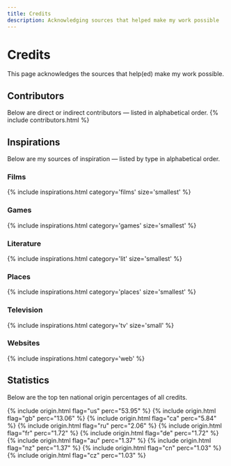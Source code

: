 ```yaml
---
title: Credits
description: Acknowledging sources that helped make my work possible
---
```


# Credits
This page acknowledges the sources that help(ed) make my work possible.

## Contributors
Below are direct or indirect contributors — listed in alphabetical order.
{% include contributors.html %}

## Inspirations
Below are my sources of inspiration — listed by type in alphabetical order.

### Films
{% include inspirations.html category='films' size='smallest' %}

### Games
{% include inspirations.html category='games' size='smallest' %}

### Literature
{% include inspirations.html category='lit' size='smallest' %}

### Places
{% include inspirations.html category='places' size='smallest' %}

### Television
{% include inspirations.html category='tv' size='small' %}

### Websites
{% include inspirations.html category='web' %}

## Statistics
Below are the top ten national origin percentages of all credits.

{% include origin.html flag="us" perc="53.95" %}
{% include origin.html flag="gb" perc="13.06" %}
{% include origin.html flag="ca" perc="5.84" %}
{% include origin.html flag="ru" perc="2.06" %}
{% include origin.html flag="fr" perc="1.72" %}
{% include origin.html flag="de" perc="1.72" %}
{% include origin.html flag="au" perc="1.37" %}
{% include origin.html flag="nz" perc="1.37" %}
{% include origin.html flag="cn" perc="1.03" %}
{% include origin.html flag="cz" perc="1.03" %}